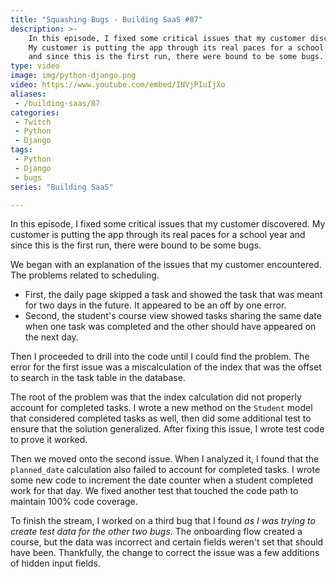 ```yaml
---
title: "Squashing Bugs - Building SaaS #87"
description: >-
    In this episode, I fixed some critical issues that my customer discovered.
    My customer is putting the app through its real paces for a school year
    and since this is the first run, there were bound to be some bugs.
type: video
image: img/python-django.png
video: https://www.youtube.com/embed/INVjPIuIjXo
aliases:
 - /building-saas/87
categories:
 - Twitch
 - Python
 - Django
tags:
 - Python
 - Django
 - bugs
series: "Building SaaS"

---
```


In this episode, I fixed some critical issues that my customer discovered.
My customer is putting the app through its real paces for a school year
and since this is the first run, there were bound to be some bugs.

We began with an explanation of the issues
that my customer encountered.
The problems related to scheduling.

* First, the daily page skipped a task
    and showed the task
    that was meant for two days in the future.
    It appeared to be an off by one error.
* Second, the student's course view showed tasks sharing the same date
    when one task was completed
    and the other should have appeared
    on the next day.

Then I proceeded to drill into the code
until I could find the problem.
The error for the first issue was a miscalculation
of the index that was the offset to search
in the task table in the database.

The root of the problem was that the index calculation did not properly account
for completed tasks.
I wrote a new method on the `Student` model
that considered completed tasks as well,
then did some additional test to ensure that the solution generalized.
After fixing this issue,
I wrote test code to prove it worked.

Then we moved onto the second issue.
When I analyzed it,
I found that the `planned_date` calculation also failed
to account for completed tasks.
I wrote some new code to increment the date counter
when a student completed work for that day.
We fixed another test
that touched the code path
to maintain 100% code coverage.

To finish the stream,
I worked on a third bug
that I found
*as I was trying to create test data for the other two bugs*.
The onboarding flow created a course,
but the data was incorrect
and certain fields weren't set
that should have been.
Thankfully,
the change to correct the issue was a few additions
of hidden input fields.
